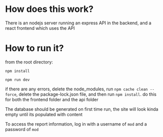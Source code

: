 # How does this work?

There is an nodejs server running an express API in the backend, and a react frontend which uses the API

# How to run it?

from the root directory:

`npm install`

`npm run dev`

if there are any errors, delete the node_modules, run `npm cache clean --force`, delete the package-lock.json file, and then run `npm install`. do this for both the frontend folder and the api folder

The database should be generated on first time run, the site will look kinda empty until its populated with content

To access the report information, log in with a username of `mod` and a password of `mod`
